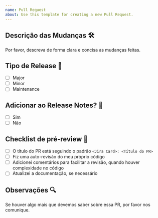 ```yaml
---
name: Pull Request
about: Use this template for creating a new Pull Request.
---
```


## Descrição das Mudanças 🛠

Por favor, descreva de forma clara e concisa as mudanças feitas.

## Tipo de Release 🚀

- [ ] Major
- [ ] Minor
- [ ] Maintenance

## Adicionar ao Release Notes? 📝

- [ ] Sim
- [ ] Não

## Checklist de pré-review 🧢

- [ ] O título do PR está seguindo o padrão `<Jira Card>: <Título do PR>`
- [ ] Fiz uma auto-revisão do meu próprio código
- [ ] Adicionei comentários para facilitar a revisão, quando houver complexidade no código
- [ ] Atualizei a documentação, se necessário

## Observações 🔍

Se houver algo mais que devemos saber sobre essa PR, por favor nos comunique.

